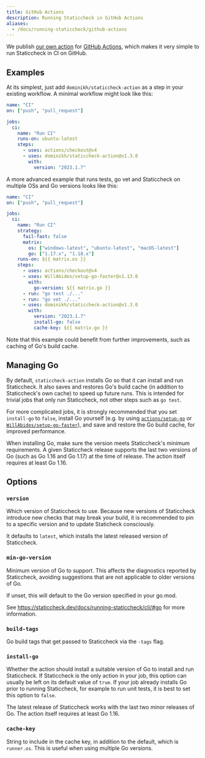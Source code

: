 ```yaml
---
title: GitHub Actions
description: Running Staticcheck in GitHub Actions
aliases:
  - /docs/running-staticcheck/github-actions
---
```

We publish [our own action](https://github.com/marketplace/actions/staticcheck) for [GitHub Actions](https://github.com/features/actions),
which makes it very simple to run Staticcheck in CI on GitHub.

## Examples

At its simplest, just add `dominikh/staticcheck-action` as a step in your existing workflow.
A minimal workflow might look like this:

```yaml
name: "CI"
on: ["push", "pull_request"]

jobs:
  ci:
    name: "Run CI"
    runs-on: ubuntu-latest
    steps:
      - uses: actions/checkout@v4
      - uses: dominikh/staticcheck-action@v1.3.0
        with:
          version: "2023.1.7"
```

A more advanced example that runs tests, go vet and Staticcheck on multiple OSs and Go versions looks like this:

```yaml
name: "CI"
on: ["push", "pull_request"]

jobs:
  ci:
    name: "Run CI"
    strategy:
      fail-fast: false
      matrix:
        os: ["windows-latest", "ubuntu-latest", "macOS-latest"]
        go: ["1.17.x", "1.18.x"]
    runs-on: ${{ matrix.os }}
    steps:
      - uses: actions/checkout@v4
      - uses: WillAbides/setup-go-faster@v1.13.0
        with:
          go-version: ${{ matrix.go }}
      - run: "go test ./..."
      - run: "go vet ./..."
      - uses: dominikh/staticcheck-action@v1.3.0
        with:
          version: "2023.1.7"
          install-go: false
          cache-key: ${{ matrix.go }}
```

Note that this example could benefit from further improvements, such as caching of Go's build cache.

## Managing Go

By default, `staticcheck-action` installs Go so that it can install and run Staticcheck.
It also saves and restores Go's build cache (in addition to Staticcheck's own cache) to speed up future runs.
This is intended for trivial jobs that only run Staticcheck, not other steps such as `go test`.

For more complicated jobs, it is strongly recommended that you set `install-go` to `false`,
install Go yourself (e.g. by using [`actions/setup-go`](https://github.com/actions/setup-go) or [`WillAbides/setup-go-faster`](https://github.com/WillAbides/setup-go-faster)),
and save and restore the Go build cache, for improved performance.

When installing Go, make sure the version meets Staticcheck's minimum requirements.
A given Staticcheck release supports the last two versions of Go (such as Go 1.16 and Go 1.17) at the time of release.
The action itself requires at least Go 1.16.

## Options

### `version`

Which version of Staticcheck to use.
Because new versions of Staticcheck introduce new checks that may break your build,
it is recommended to pin to a specific version and to update Staticheck consciously.

It defaults to `latest`, which installs the latest released version of Staticcheck.

### `min-go-version`

Minimum version of Go to support. This affects the diagnostics reported by Staticcheck,
avoiding suggestions that are not applicable to older versions of Go.

If unset, this will default to the Go version specified in your go.mod.

See https://staticcheck.dev/docs/running-staticcheck/cli/#go for more information.

### `build-tags`

Go build tags that get passed to Staticcheck via the `-tags` flag.

### `install-go`

Whether the action should install a suitable version of Go to install and run Staticcheck.
If Staticcheck is the only action in your job, this option can usually be left on its default value of `true`.
If your job already installs Go prior to running Staticcheck, for example to run unit tests, it is best to set this option to `false`.

The latest release of Staticcheck works with the last two minor releases of Go.
The action itself requires at least Go 1.16.

### `cache-key`

String to include in the cache key, in addition to the default, which is `runner.os`.
This is useful when using multiple Go versions.
